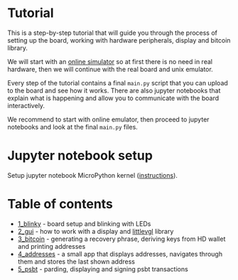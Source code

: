 # Tutorial

This is a step-by-step tutorial that will guide you through the process of setting up the board, working with hardware peripherals, display and bitcoin library.

We will start with an [online simulator](https://diybitcoinhardware.com/f469-disco/simulator/index.html) so at first there is no need in real hardware, then we will continue with the real board and unix emulator.

Every step of the tutorial contains a final `main.py` script that you can upload to the board and see how it works. There are also jupyter notebooks that explain what is happening and allow you to communicate with the board interactively.

We recommend to start with online emulator, then proceed to jupyter notebooks and look at the final `main.py` files.

# Jupyter notebook setup

Setup jupyter notebook MicroPython kernel ([instructions](https://github.com/goatchurchprime/jupyter_micropython_kernel)).

# Table of contents

- [1_blinky](./1_blinky) - board setup and blinking with LEDs
- [2_gui](./2_gui) - how to work with a display and [littlevgl](https://littlevgl.com/) library
- [3_bitcoin](./3_bitcoin) - generating a recovery phrase, deriving keys from HD wallet and printing addresses
- [4_addresses](./4_addresses) - a small app that displays addresses, navigates through them and stores the last shown address
- [5_psbt](./5_psbt) - parding, displaying and signing psbt transactions
